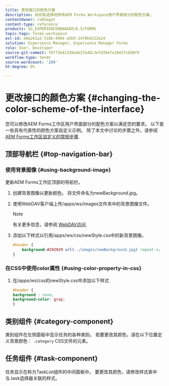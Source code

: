 ```yaml
---
title: 更改接口的颜色方案
description: 如何有选择地修改AEM Forms Workspace用户界面部分的配色方案。
contentOwner: robhagat
content-type: reference
products: SG_EXPERIENCEMANAGER/6.5/FORMS
topic-tags: forms-workspace
exl-id: e0a261a2-518b-4984-a5b5-24f0b9222e24
solution: Experience Manager, Experience Manager Forms
role: User, Developer
source-git-commit: f6771bd1338a4e27a48c3efd39efe18e57cb98f9
workflow-type: tm+mt
source-wordcount: '209'
ht-degree: 0%

---
```


# 更改接口的颜色方案 {#changing-the-color-scheme-of-the-interface}

您可以修改AEM Forms工作区用户界面部分的配色方案以满足您的要求。 以下是一些具有代表性的颜色方案自定义示例。 除了本文中讨论的步骤之外，请参阅 [AEM Forms工作区自定义的常规步骤](/help/forms/using/generic-steps-html-workspace-customization.md).

## 顶部导航栏 {#top-navigation-bar}

### 使用背景图像 {#using-background-image}

更新AEM Forms工作区顶部的导航栏。

1. 创建背景图像以更新颜色。 将文件命名为newBackground.jpg。
1. 使用WebDAV客户端上传/apps/ws/images文件夹中的背景图像文件。

   >[!NOTE]
   >
   >有关更多信息，请参阅 [WebDAV访问](https://experienceleague.adobe.com/docs/experience-manager-65/administering/contentmanagement/webdav-access.html?lang=en).

1. 添加以下样式以引用/apps/ws/css/newStyle.css中的新背景图像。

   ```css
   #header {
       background:#292929 url(../images/newBackground.jpg) repeat-x;
   }
   ```

### 在CSS中使用color属性 {#using-color-property-in-css}

1. 在/apps/ws/css的newStyle.css中添加以下样式

   ```css
   #header {
   background : none;
   background-color: gray;
   }
   ```

## 类别组件 {#category-component}

类别组件在左侧面板中显示任务的各种类别。 若要更改其颜色，请在以下位置定义背景颜色： `.category` CSS文件的元素。

## 任务组件 {#task-component}

任务显示在称为TaskList组件的中间面板中。 要更改其颜色，请修改样式表中与.task选择器关联的样式。
